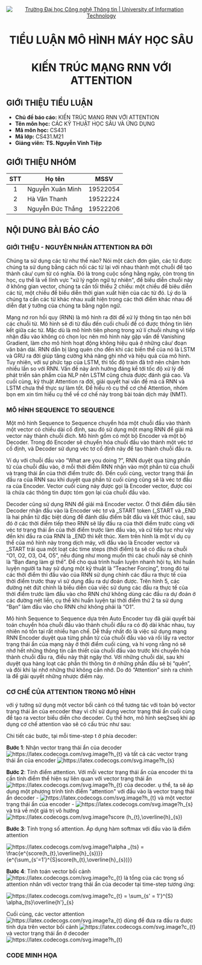 <!-- Banner -->
<p align="center">
  <a href="https://www.uit.edu.vn/" title="Trường Đại học Công nghệ Thông tin" style="border: none;">
    <img src="https://i.imgur.com/WmMnSRt.png" alt="Trường Đại học Công nghệ Thông tin | University of Information Technology">
  </a>
</p>
<!-- Title -->
<h1 align="center"><b>TIỂU LUẬN MÔ HÌNH MÁY HỌC SÂU</b></h1>
<h1 align="center"><b>KIẾN TRÚC MẠNG RNN VỚI ATTENTION</b></h1>


## GIỚI THIỆU TIỂU LUẬN
* **Chủ đề báo cáo:** KIẾN TRÚC MẠNG RNN VỚI ATTENTION
* **Tên môn học:** CÁC KỸ THUẬT HỌC SÂU VÀ ỨNG DỤNG
* **Mã môn học:** CS431
* **Mã lớp:** CS431.M21
* **Giảng viên:** **TS. Nguyễn Vinh Tiệp** 

## GIỚI THIỆU NHÓM

| STT | Họ tên | MSSV |
| :---: | --- | --- |
| 1 | Nguyễn Xuân Minh | 19522054 | 
| 2 | Hà Văn Thanh | 19522224 |
| 3 | Nguyễn Đức Thắng | 19522206 |

## NỘI DUNG BÀI BÁO CÁO

### GIỚI THIỆU - NGUYÊN NHÂN ATTENTION RA ĐỜI
  Chúng ta sử dụng các từ như thế nào? Nói một cách đơn giản, các từ được chúng ta sử dụng bằng cách nối các từ lại với nhau thành một chuỗi để tạo thành câu/ cụm từ có nghĩa. Đó là
  trong cuộc sống hằng ngày, còn trong tin học, cụ thể là về lĩnh vực "xử lý ngôn ngữ tự nhiên", để biểu diễn chuỗi này ở không gian vector, chúng ta cần tối thiểu
  2 chiều: một chiều để biêu diễn các từ, một chiều để biểu diễn thời gian xuất hiện của các từ đó. Lý do là chúng ta cần các từ khác nhau xuất hiện trong các thời 
  điểm khác nhau để diễn đạt ý tưởng của chúng ta bằng ngôn ngữ.
  
 Mạng nơ ron hồi quy (RNN) là mô hình ra đời để xử lý thông tin tạo nên bởi các chuỗi từ. Mô hình sẽ đi từ đầu đến cuối chuỗi để có được thông tin liên kết giữa các từ. Mặc dù là 
 mô hình tiên phong trong xử lí chuỗi nhưng vì tiếp nhận đầu vào không có chọn lọc nên mô hình này gặp vấn đề Vanishing Gradient, làm cho mô hình hoạt động không hiệu quả
 ở những câu/ đoạn văn bản dài. RNN dần bị lãng quên cho đến khi các biến thể của nó là LSTM và GRU ra đời giúp tăng cường khả năng ghi nhớ và hiệu quả của mô hình.
 Tuy nhiên, với sự phức tạp của LSTM, thì tốc độ train đã trở nên chậm hơn nhiều lần so với RNN. Vấn đề này ảnh hưởng đáng kể tới tốc độ xử lý để phát triển sản phẩm của NLP nên LSTM cũng chưa được đánh giá cao. Và cuối cùng, kỹ thuật Attention ra đời, giải quyết hai vấn đề mà cả RNN và LSTM chưa thể thực sự làm tốt.
  Để hiểu rõ cụ thể cơ chế Attention, nhóm bọn em xin tìm hiểu cụ thể về cơ chế này trong bài toán dịch máy (NMT).
 
 ### MÔ HÌNH SEQUENCE TO SEQUENCE
  Một mô hình Sequence to Sequence chuyển hóa một chuỗi đầu vào thành một vector có chiều dài cố định, sau đó sử dụng một mạng RNN để giải mã vector này thành chuỗi đích. Mô hình gồm có một bộ Encoder và một bộ Decoder. Trong đó Encoder sẽ chuyển hóa chuỗi đầu vào thành một véc tơ cố định, và Decoder sử dụng véc tơ cố định này để tạo thành chuỗi đầu ra.
  
  Ví dụ với chuỗi đầu vào “What are you doing ?”, RNN duyệt qua từng phần tử của chuỗi đầu vào, ở mỗi thời điểm RNN nhận vào một phần tử của chuỗi và trạng thái ẩn của thời điểm trước đó. Đến cuối cùng, vector trạng thái ẩn đầu ra của RNN sau khi duyệt qua phần tử cuối cùng cũng sẽ là véc tơ đầu ra của Encoder. Vector cuối cùng này được gọi là Encoder vector, được coi là chứa các thông tin được tóm gọn lại của chuỗi đầu vào.
  
  Decoder cũng sử dụng RNN để giải mã Encoder vector. Ở thời điểm đầu tiên Decoder nhận đầu vào là Encoder véc tơ và _START token (_START và _END là hai phần tử đặc biệt dùng để đánh dấu điểm bắt đầu và kết thúc câu), sau đó ở các thời điểm tiếp theo RNN sẽ lấy đầu ra của thời điểm trước cùng với véc tơ trạng thái ẩn của thời điểm trước làm đầu vào, và cứ tiếp tục như vậy đến khi đầu ra của RNN là _END thì kết thúc. Xem trên hình là một ví dụ cụ thể của mô hình này trong dịch máy, với đầu vào là Encoder vector và _START trải qua một loạt các time steps (thời điểm) ta sẽ có đầu ra chuỗi “O1, O2, O3, O4, O5”, nếu đúng như mong muốn thì các chuỗi này sẽ chính là “Bạn đang làm gì thế”. Để cho quá trình huấn luyện nhanh hội tụ, khi huấn luyện người ta hay sử dụng một kỹ thuật là “Teacher Forcing”, trong đó tại các thời điểm thì đầu vào của RNN sử dụng chính các đầu ra thực tế của thời điểm trước thay vì sử dụng đầu ra dự đoán được. Trên hình 5, các đường nét đứt chính là biểu diễn của việc sử dụng các đầu ra thực tế của thời điểm trước làm đầu vào cho RNN chứ không dùng các đầu ra dự đoán ở các đường nét liền, cụ thể khi huấn luyện tại thời điểm thứ 2 ta sử dụng “Bạn” làm đầu vào cho RNN chứ không phải là “O1”.
  
  Mô hình Sequence to Sequence dựa trên Auto Encoder tuy đã giải quyết bài toán chuyển hóa chuỗi đầu vào thành chuỗi đầu ra có độ dài khác nhau, tuy nhiên nó tồn tại rất nhiều hạn chế. Dễ thấy nhất đó là việc sử dụng mạng RNN Encoder duyệt qua từng phần từ của chuỗi đầu vào và rồi lấy ra vector trạng thái ẩn của mạng này ở thời điểm cuối cùng, và hi vọng rằng nó sẽ nhớ hết những thông tin cần thiết của chuỗi đầu vào trước khi chuyển hóa thành chuỗi đầu ra, điều này thật ngây thơ. Với những chuỗi dài, sau khi duyệt qua hàng loạt các phần thì thông tin ở những phần đầu sẽ bị “quên”, và đôi khi lại nhớ những thứ không cần nhớ. Do đó “Attention” sinh ra chính là để giải quyết những nhược điểm này.
 
 ### CƠ CHẾ CỦA ATTENTION TRONG MÔ HÌNH
  với ý tưởng sử dụng một vector bối cảnh có thể tương tác với toàn bộ vector trạng thái ẩn của encoder thay vì chỉ sử dụng vector trạng thái ẩn cuối cùng để tạo ra vector biểu diễn cho decoder. Cụ thể hơn, mô hình seq2seq khi áp dụng cơ chế attention vào sẽ có cấu trúc như sau:
  
  Chi tiết các bước, tại mỗi time-step t ở phía decoder:
  
  **Bước 1**: Nhận vector trạng thái ẩn của decoder <img src="https://latex.codecogs.com/svg.image?h_{t}" title="https://latex.codecogs.com/svg.image?h_{t}" /> và tất cả các vector trạng thái ẩn của encoder <img src="https://latex.codecogs.com/svg.image?h_{s}" title="https://latex.codecogs.com/svg.image?h_{s}" />
 
  **Bước 2**: Tính điểm attention. Với mỗi vector trạng thái ẩn của encoder thì ta cần tính điểm thể hiện sự liên quan với vector trạng thái ẩn <img src="https://latex.codecogs.com/svg.image?h_{t}" title="https://latex.codecogs.com/svg.image?h_{t}" /> của decoder. ụ thể, ta sẽ áp dụng một phương trình tính điểm "attention" với đầu vào là vector trạng thái ẩn decoder - <img src="https://latex.codecogs.com/svg.image?h_{t}" title="https://latex.codecogs.com/svg.image?h_{t}" />  và một vector trạng thái ẩn của encoder - <img src="https://latex.codecogs.com/svg.image?h_{s}" title="https://latex.codecogs.com/svg.image?h_{s}" /> và trả về một giá trị vô hướng  <img src="https://latex.codecogs.com/svg.image?score&space;(h_{t},\overline{h}_{s})" title="https://latex.codecogs.com/svg.image?score (h_{t},\overline{h}_{s})" />
  
  **Bước 3**: Tính trọng số attention. Áp dụng hàm softmax với đầu vào là điểm attention
  
  <img src="https://latex.codecogs.com/svg.image?\alpha&space;_{ts}&space;=&space;\frac{e^{score(h_{t},\overline{h}_{s})}}{e^{\sum_{s'=1'}^{S}score(h_{t},\overline{h}_{s})}}&space;" title="https://latex.codecogs.com/svg.image?\alpha _{ts} = \frac{e^{score(h_{t},\overline{h}_{s})}}{e^{\sum_{s'=1'}^{S}score(h_{t},\overline{h}_{s})}} " />
  
   **Bước 4**: Tính toán vector bối cảnh <img src="https://latex.codecogs.com/svg.image?c_{t}&space;" title="https://latex.codecogs.com/svg.image?c_{t} " /> là tổng của các trọng số attention nhân với vector trạng thái ẩn của decoder tại time-step tương ứng:
   
   <img src="https://latex.codecogs.com/svg.image?c_{t}&space;=&space;\sum_{s'&space;=&space;1'}^{S}&space;\alpha_{ts}\overline{h'}_{s}&space;" title="https://latex.codecogs.com/svg.image?c_{t} = \sum_{s' = 1'}^{S} \alpha_{ts}\overline{h'}_{s} " />
   
   Cuối cùng, các vector attention <img src="https://latex.codecogs.com/svg.image?a_{t}" title="https://latex.codecogs.com/svg.image?a_{t}" /> dùng để đưa ra đầu ra được tính dựa trên vector bối cảnh <img src="https://latex.codecogs.com/svg.image?c_{t}" title="https://latex.codecogs.com/svg.image?c_{t}" /> và vector trạng thái ẩn ở decoder <img src="https://latex.codecogs.com/svg.image?h_{t}" title="https://latex.codecogs.com/svg.image?h_{t}" />

### CODE MINH HỌA
   
  
